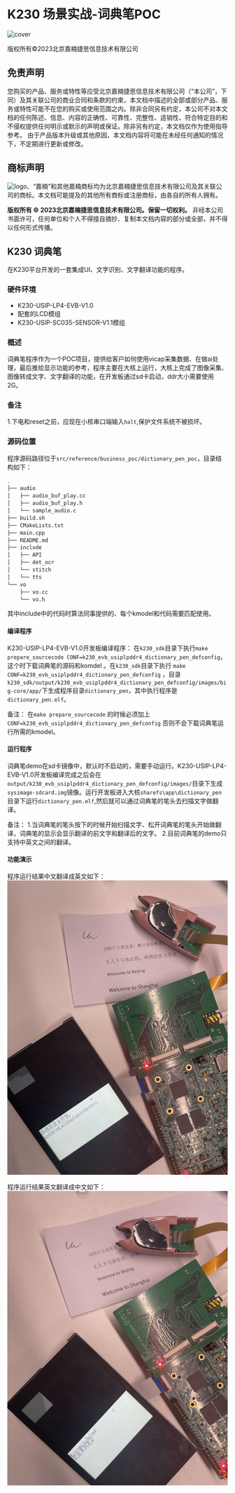 # K230 场景实战-词典笔POC

![cover](images/canaan-cover.png)

版权所有©2023北京嘉楠捷思信息技术有限公司

<div style="page-break-after:always"></div>

## 免责声明

您购买的产品、服务或特性等应受北京嘉楠捷思信息技术有限公司（“本公司”，下同）及其关联公司的商业合同和条款的约束，本文档中描述的全部或部分产品、服务或特性可能不在您的购买或使用范围之内。除非合同另有约定，本公司不对本文档的任何陈述、信息、内容的正确性、可靠性、完整性、适销性、符合特定目的和不侵权提供任何明示或默示的声明或保证。除非另有约定，本文档仅作为使用指导参考。
由于产品版本升级或其他原因，本文档内容将可能在未经任何通知的情况下，不定期进行更新或修改。

## 商标声明

![logo](images/logo.png)、“嘉楠”和其他嘉楠商标均为北京嘉楠捷思信息技术有限公司及其关联公司的商标。本文档可能提及的其他所有商标或注册商标，由各自的所有人拥有。

**版权所有 © 2023北京嘉楠捷思信息技术有限公司。保留一切权利。**
非经本公司书面许可，任何单位和个人不得擅自摘抄、复制本文档内容的部分或全部，并不得以任何形式传播。

<div style="page-break-after:always"></div>

## K230 词典笔

在K230平台开发的一套集成UI、文字识别、文字翻译功能的程序。

### 硬件环境

- K230-USIP-LP4-EVB-V1.0
- 配套的LCD模组
- K230-USIP-SC035-SENSOR-V1.1模组

### 概述

词典笔程序作为一个POC项目，提供给客户如何使用vicap采集数据、在做ai处理，最后推给显示功能的参考，程序主要在大核上运行，大核上完成了图像采集、图像转成文字、文字翻译的功能，在开发板通过sd卡启动，ddr大小需要使用2G。

### 备注

1.下电和reset之前，应现在小核串口端输入`halt`,保护文件系统不被损坏。

### 源码位置

程序源码路径位于`src/reference/business_poc/dictionary_pen_poc`，目录结构如下：

```sh
.
├── audio
│   ├── audio_buf_play.cc
│   ├── audio_buf_play.h
│   └── sample_audio.c
├── build.sh
├── CMakeLists.txt
├── main.cpp
├── README.md
├── include
│   ├── API
│   ├── det_ocr
│   └── stitch
│   └── tts
└── vo
    ├── vo.cc
    └── vo.h
```

其中include中的代码时算法同事提供的、每个kmodel和代码需要匹配使用。

#### 编译程序

K230-USIP-LP4-EVB-V1.0开发板编译程序：
在`k230_sdk`目录下执行`make prepare_sourcecode CONF=k230_evb_usiplpddr4_dictionary_pen_defconfig`，这个时下载词典笔的源码和komdel 。在`k230_sdk`目录下执行 `make CONF=k230_evb_usiplpddr4_dictionary_pen_defconfig` ，目录`k230_sdk/output/k230_evb_usiplpddr4_dictionary_pen_defconfig/images/big-core/app/`下生成程序目录`dictionary_pen`，其中执行程序是`dictionary_pen.elf`。

备注：
在`make prepare_sourcecode` 的时候必须加上`CONF=k230_evb_usiplpddr4_dictionary_pen_defconfig` 否则不会下载词典笔运行所需的kmodel。

#### 运行程序

词典笔demo在sd卡镜像中，默认时不启动的，需要手动运行。K230-USIP-LP4-EVB-V1.0开发板编译完成之后会在`output/k230_evb_usiplpddr4_dictionary_pen_defconfig/images/`目录下生成`sysimage-sdcard.img`镜像。运行开发板进入大核`sharefs\app\dictionary_pen`目录下运行`dictionary_pen.elf`,然后就可以通过词典笔的笔头去扫描文字做翻译。

备注：
1.当词典笔的笔头按下的时候开始扫描文字、松开词典笔的笔头开始做翻译，词典笔的显示会显示翻译的前文字和翻译后的文字。
2.目前词典笔的demo只支持中英文之间的翻译。

#### 功能演示

程序运行结果中文翻译成英文如下：![door_lock_menu](images/dictionary_pen_zh_translate_en.jpg)

程序运行结果英文翻译成中文如下：![door_lock_menu](images/dictionary_pen_en_translate_zh.jpg)
